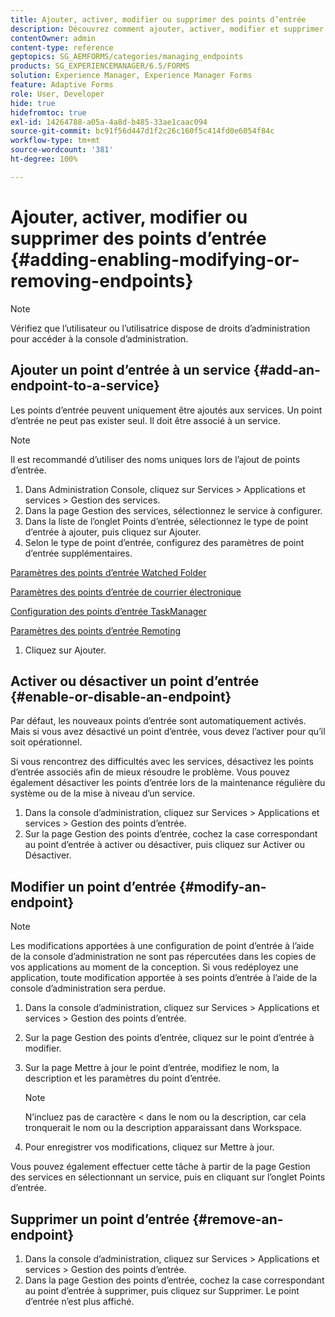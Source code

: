 ```yaml
---
title: Ajouter, activer, modifier ou supprimer des points d’entrée
description: Découvrez comment ajouter, activer, modifier et supprimer des points d’entrée.
contentOwner: admin
content-type: reference
geptopics: SG_AEMFORMS/categories/managing_endpoints
products: SG_EXPERIENCEMANAGER/6.5/FORMS
solution: Experience Manager, Experience Manager Forms
feature: Adaptive Forms
role: User, Developer
hide: true
hidefromtoc: true
exl-id: 14264788-a05a-4a8d-b485-33ae1caac094
source-git-commit: bc91f56d447d1f2c26c160f5c414fd0e6054f84c
workflow-type: tm+mt
source-wordcount: '381'
ht-degree: 100%

---
```


# Ajouter, activer, modifier ou supprimer des points d’entrée {#adding-enabling-modifying-or-removing-endpoints}

>[!NOTE]
> 
> Vérifiez que l’utilisateur ou l’utilisatrice dispose de droits d’administration pour accéder à la console d’administration.

## Ajouter un point d’entrée à un service {#add-an-endpoint-to-a-service}

Les points d’entrée peuvent uniquement être ajoutés aux services. Un point d’entrée ne peut pas exister seul. Il doit être associé à un service.

>[!NOTE]
>
>Il est recommandé d’utiliser des noms uniques lors de l’ajout de points d’entrée.

1. Dans Administration Console, cliquez sur Services > Applications et services > Gestion des services.
1. Dans la page Gestion des services, sélectionnez le service à configurer.
1. Dans la liste de l’onglet Points d’entrée, sélectionnez le type de point d’entrée à ajouter, puis cliquez sur Ajouter.
1. Selon le type de point d’entrée, configurez des paramètres de point d’entrée supplémentaires.

[Paramètres des points d’entrée Watched Folder](/help/forms/using/admin-help/configuring-watched-folder-endpoints.md#watched-folder-endpoint-settings)

[Paramètres des points d’entrée de courrier électronique](/help/forms/using/admin-help/configuring-email-endpoints.md#email-endpoint-settings)

[Configuration des points d’entrée TaskManager](/help/forms/using/admin-help/configuring-task-manager-endpoints.md#configuring-task-manager-endpoints)

[Paramètres des points d’entrée Remoting](/help/forms/using/admin-help/configuring-remoting-endpoints.md#remoting-endpoint-settings)

1. Cliquez sur Ajouter.

## Activer ou désactiver un point d’entrée {#enable-or-disable-an-endpoint}

Par défaut, les nouveaux points d’entrée sont automatiquement activés. Mais si vous avez désactivé un point d’entrée, vous devez l’activer pour qu’il soit opérationnel.

Si vous rencontrez des difficultés avec les services, désactivez les points d’entrée associés afin de mieux résoudre le problème. Vous pouvez également désactiver les points d’entrée lors de la maintenance régulière du système ou de la mise à niveau d’un service.

1. Dans la console d’administration, cliquez sur Services > Applications et services > Gestion des points d’entrée.
1. Sur la page Gestion des points d’entrée, cochez la case correspondant au point d’entrée à activer ou désactiver, puis cliquez sur Activer ou Désactiver.

## Modifier un point d’entrée {#modify-an-endpoint}

>[!NOTE]
>
>Les modifications apportées à une configuration de point d’entrée à l’aide de la console d’administration ne sont pas répercutées dans les copies de vos applications au moment de la conception. Si vous redéployez une application, toute modification apportée à ses points d’entrée à l’aide de la console d’administration sera perdue.

1. Dans la console d’administration, cliquez sur Services > Applications et services > Gestion des points d’entrée.
1. Sur la page Gestion des points d’entrée, cliquez sur le point d’entrée à modifier.
1. Sur la page Mettre à jour le point d’entrée, modifiez le nom, la description et les paramètres du point d’entrée.

   >[!NOTE]
   >
   >N’incluez pas de caractère &lt; dans le nom ou la description, car cela tronquerait le nom ou la description apparaissant dans Workspace.

1. Pour enregistrer vos modifications, cliquez sur Mettre à jour.

Vous pouvez également effectuer cette tâche à partir de la page Gestion des services en sélectionnant un service, puis en cliquant sur l’onglet Points d’entrée.

## Supprimer un point d’entrée {#remove-an-endpoint}

1. Dans la console d’administration, cliquez sur Services > Applications et services > Gestion des points d’entrée.
1. Dans la page Gestion des points d’entrée, cochez la case correspondant au point d’entrée à supprimer, puis cliquez sur Supprimer. Le point d’entrée n’est plus affiché.
